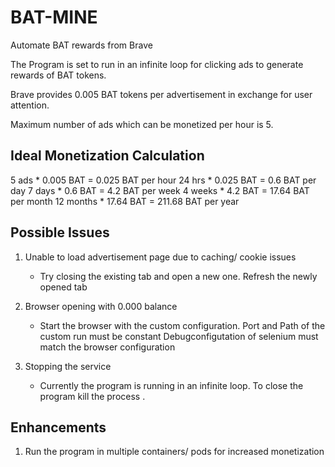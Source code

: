 # BAT-MINE
Automate BAT rewards from Brave

The Program is set to run in an infinite loop for clicking ads to generate rewards of BAT tokens.

Brave provides 0.005 BAT tokens per advertisement in exchange for user attention.

Maximum number of ads which can be monetized per hour is 5.


Ideal Monetization Calculation
---------------------------------

5 ads * 0.005 BAT = 0.025 BAT per hour
24 hrs * 0.025 BAT = 0.6 BAT per day
7 days * 0.6 BAT = 4.2 BAT per week
4 weeks * 4.2 BAT = 17.64 BAT per month
12 months * 17.64 BAT = 211.68 BAT per year


Possible Issues
--------------------------

1. Unable to load advertisement page due to caching/ cookie issues
	- Try closing the existing tab and open a new one.
	  Refresh the newly opened tab

2. Browser opening with 0.000 balance
	- Start the browser with the custom configuration.
	  Port and Path of the custom run must be constant
	  Debugconfigutation of selenium must match the browser configuration
	  
3. Stopping the service
	- Currently the program is running in an infinite loop.
	  To close the program kill the process .


Enhancements
-----------------------
1. Run the program in multiple containers/ pods for increased monetization